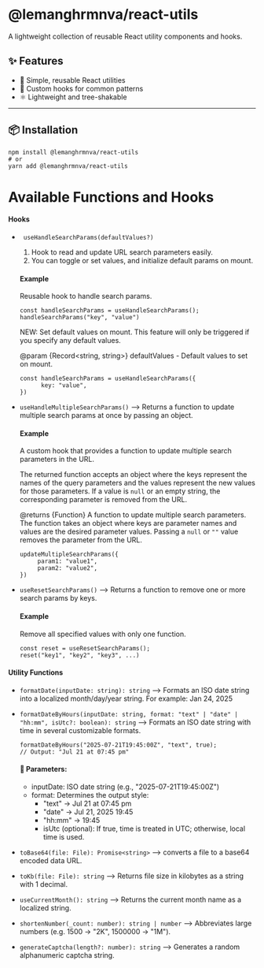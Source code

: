 # @lemanghrmnva/react-utils

A lightweight collection of reusable React utility components and hooks.

## ✨ Features

- 📌 Simple, reusable React utilities
- 🔄 Custom hooks for common patterns
- ⚛️ Lightweight and tree-shakable

---

## 📦 Installation

```
npm install @lemanghrmnva/react-utils
# or
yarn add @lemanghrmnva/react-utils
```

# Available Functions and Hooks
 #### Hooks
 - ``` useHandleSearchParams(defaultValues?)```
    1. Hook to read and update URL search parameters easily.
    2. You can toggle or set values, and initialize default params on mount.
 
    #### Example 
     Reusable hook to handle search params.
    
    ```
    const handleSearchParams = useHandleSearchParams();
    handleSearchParams("key", "value")
    ```
    NEW: Set default values on mount.
    This feature will only be triggered if you specify any default values.
    
     @param {Record<string, string>} defaultValues - Default values to set on mount.
    ```
    const handleSearchParams = useHandleSearchParams({
          key: "value",
    }) 
    ```

- ``` useHandleMultipleSearchParams() ```
    --> Returns a function to update multiple search params at once by passing an object.

    #### Example 
    A custom hook that provides a function to update multiple search parameters in the URL.
 
     The returned function accepts an object where the keys represent the names of the query parameters and the values represent the new values for those parameters. If a value is `null` or an empty string, the corresponding parameter is removed from the URL.

    @returns {Function} A function to update multiple search parameters. The function takes an object where keys are parameter names and values are the desired parameter values. Passing a `null` or `""` value removes the parameter from the URL.


     ```const updateMultipleSearchParams =  useHandleMultipleSearchParams();
     updateMultipleSearchParams({
          param1: "value1",
          param2: "value2",
     })

 - ```useResetSearchParams()```
    --> Returns a function to remove one or more search params by keys. 
    
    #### Example 
     Remove all specified values with only one function.
    ``` 
    const reset = useResetSearchParams();
    reset("key1", "key2", "key3", ...)
    ```
#### Utility Functions

 - ```formatDate(inputDate: string): string```
    --> Formats an ISO date string into a localized month/day/year string. For example: Jan 24, 2025

- ``` formatDateByHours(inputDate: string, format: "text" | "date" | "hh:mm", isUtc?: boolean): string ```
     --> Formats an ISO date string with time in several customizable formats.

    ```
    formatDateByHours("2025-07-21T19:45:00Z", "text", true);
    // Output: "Jul 21 at 07:45 pm"
    ```
    #### 🔧 Parameters:
     - inputDate: ISO date string (e.g., "2025-07-21T19:45:00Z")
    - format: Determines the output style:
        -  "text" → Jul 21 at 07:45 pm
        - "date" → Jul 21, 2025 19:45
        - "hh:mm" → 19:45
        - isUtc (optional): If true, time is treated in UTC; otherwise, local time is used.

- ```toBase64(file: File): Promise<string>```
    --> converts a file to a base64 encoded data URL.

- ```toKb(file: File): string```
    --> Returns file size in kilobytes as a string with 1 decimal.

- ```useCurrentMonth(): string```
    --> Returns the current month name as a localized string.

- ```shortenNumber(_count: number): string | number```
    --> Abbreviates large numbers (e.g. 1500 → "2K", 1500000 → "1M").

- ```generateCaptcha(length?: number): string```
    --> Generates a random alphanumeric captcha string.